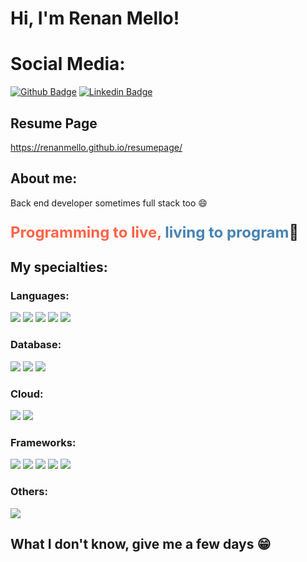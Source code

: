 # Hi, I'm Renan Mello!
# Social Media:

[![Github Badge](https://img.shields.io/badge/-Github-000?style=flat-square&logo=Github&logoColor=white&link=https://github.com/renanmello)](https://github.com/renanmello)
[![Linkedin Badge](https://img.shields.io/badge/-LinkedIn-blue?style=flat-square&logo=Linkedin&logoColor=white&link=https://www.linkedin.com/in/renan-mello-202ba5211/)](https://www.linkedin.com/in/renan-mello-202ba5211/)

## Resume Page

https://renanmello.github.io/resumepage/ 

## About me:

Back end developer sometimes full stack too :smile:
<p style="font-size: 24px; font-weight: bold;">
  <span style="color: #ff6347;">Programming to live,</span> 
  <span style="color: #4682b4;">living to program</span>🥰
</p>

## My specialties:

### Languages:
<img src="https://img.shields.io/badge/java-%23ED8B00.svg?style=for-the-badge&logo=openjdk&logoColor=white"/> <img src="https://img.shields.io/badge/Python-FFD43B?style=for-the-badge&logo=python&logoColor=blue"/>  <img src="https://img.shields.io/badge/Kotlin-0095D5?&style=for-the-badge&logo=kotlin&logoColor=white"/> <img src="https://img.shields.io/badge/HTML5-E34F26?style=for-the-badge&logo=html5&logoColor=white"/> <img src="https://img.shields.io/badge/JavaScript-323330?style=for-the-badge&logo=javascript&logoColor=F7DF1E"/>





### Database:
<img src ="https://img.shields.io/badge/MySQL-005C84?style=for-the-badge&logo=mysql&logoColor=white"/> <img src ="https://img.shields.io/badge/postgres-%23316192.svg?&style=for-the-badge&logo=postgresql&logoColor=white"/> <img src ="https://img.shields.io/badge/MongoDB-4EA94B?style=for-the-badge&logo=mongodb&logoColor=white"/> 



### Cloud:
<img src ="https://img.shields.io/badge/Amazon_AWS-FF9900?style=for-the-badge&logo=amazonaws&logoColor=white"/> <img src ="https://img.shields.io/badge/Google_Cloud-4285F4?style=for-the-badge&logo=google-cloud&logoColor=white"/>


### Frameworks:
<img src ="https://img.shields.io/badge/Spring-6DB33F?style=for-the-badge&logo=spring&logoColor=white"/> <img src ="https://img.shields.io/badge/Apache-D22128?style=for-the-badge&logo=Apache&logoColor=white"/> <img src ="https://img.shields.io/badge/conda-342B029.svg?&style=for-the-badge&logo=anaconda&logoColor=white"/> <img src ="https://img.shields.io/badge/Postman-FF6C37?style=for-the-badge&logo=Postman&logoColor=white"/>  <img src ="https://img.shields.io/badge/apache_maven-C71A36?style=for-the-badge&logo=apachemaven&logoColor=white"/>

### Others:
<img src="https://img.shields.io/badge/docker%20-%230db7ed.svg?&style=for-the-badge&logo=docker&logoColor=white"/>

## What I don't know, give me a few days 😁
